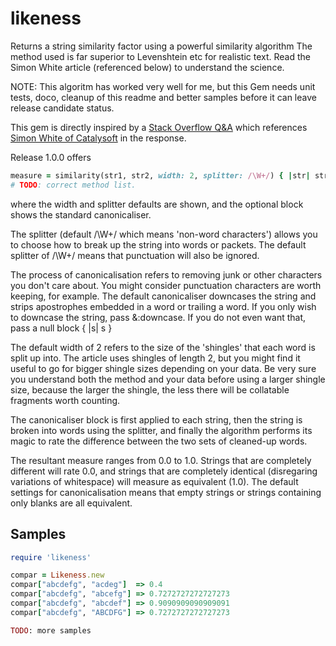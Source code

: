 # likeness
Returns a string similarity factor using a powerful similarity algorithm
The method used is far superior to Levenshtein etc for realistic text.
Read the Simon White article (referenced below) to understand the science.

NOTE: This algoritm has worked very well for me,
but this Gem needs unit tests, doco, cleanup of this readme and better samples
before it can leave release candidate status.

This gem is directly inspired by a
[Stack Overflow Q&A](http://stackoverflow.com/questions/653157/a-better-similarity-ranking-algorithm-for-variable-length-strings)
which references
[Simon White of Catalysoft](http://www.catalysoft.com/articles/StrikeAMatch.html)
in the response.

Release 1.0.0 offers

```ruby
measure = similarity(str1, str2, width: 2, splitter: /\W+/) { |str| str.downcase.gsub(/(?<=\w)'/, '') }
# TODO: correct method list.
```

where the width and splitter defaults are shown,
and the optional block shows the standard canonicaliser.

The splitter (default /\W+/ which means 'non-word characters')
allows you to choose how to break up the string into words or packets.
The default splitter of /\W+/ means that punctuation will also be ignored.

The process of canonicalisation refers to removing junk or
other characters you don't care about.
You might consider punctuation characters are worth keeping, for example.
The default canonicaliser downcases the string and strips apostrophes embedded in a word or trailing a word.
If you only wish to downcase the string, pass &:downcase.
If you do not even want that, pass a null block { |s| s }

The default width of 2 refers to the size of the 'shingles'
that each word is split up into.
The article uses shingles of length 2,
but you might find it useful to go for bigger shingle sizes depending on your data.
Be very sure you understand both the method and your data before using a larger
shingle size, because the larger the shingle,
the less there will be collatable fragments worth counting.

The canonicaliser block is first applied to each string,
then the string is broken into words using the splitter,
and finally the algorithm performs its magic to rate the difference
between the two sets of cleaned-up words.

The resultant measure ranges from 0.0 to 1.0.
Strings that are completely different will rate 0.0,
and strings that are completely identical
(disregaring variations of whitespace)
will measure as equivalent (1.0).
The default settings for canonicalisation means that
empty strings or strings containing only blanks
are all equivalent.

## Samples

```ruby
require 'likeness'

compar = Likeness.new
compar["abcdefg", "acdeg"]  => 0.4
compar["abcdefg", "abcefg"] => 0.7272727272727273
compar["abcdefg", "abcdef"] => 0.9090909090909091
compar["abcdefg", "ABCDFG"] => 0.7272727272727273

TODO: more samples
```

